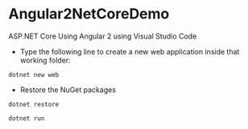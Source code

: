 # Angular2NetCoreDemo
ASP.NET Core Using Angular 2
using Visual Studio Code

- Type the following line to create a new web application inside that working folder:

```dotnet new web```

- Restore the NuGet packages

```dotnet restore```

```dotnet run```

